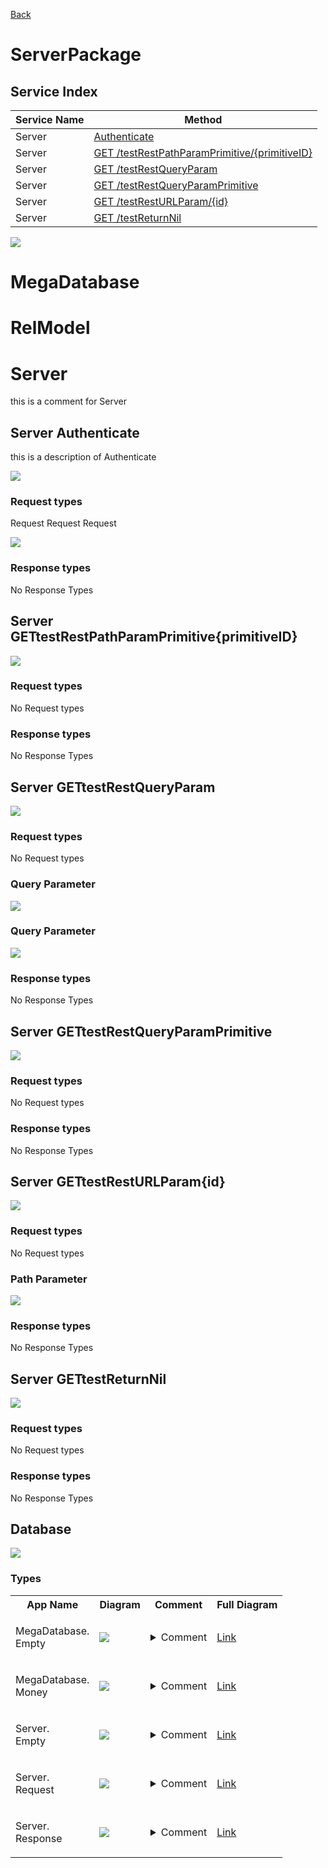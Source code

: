 
[Back](../README.md)


# ServerPackage

## Service Index
| Service Name | Method |
----|----
Server | [Authenticate](#Server-Authenticate)
Server | [GET /testRestPathParamPrimitive/{primitiveID}](#Server-GETtestRestPathParamPrimitive{primitiveID})
Server | [GET /testRestQueryParam](#Server-GETtestRestQueryParam)
Server | [GET /testRestQueryParamPrimitive](#Server-GETtestRestQueryParamPrimitive)
Server | [GET /testRestURLParam/{id}](#Server-GETtestRestURLParam{id})
Server | [GET /testReturnNil](#Server-GETtestReturnNil)



![](integration.svg)



# MegaDatabase



# RelModel



# Server
this is a comment for Server


## Server Authenticate
this is a description of Authenticate

![](Server/Authenticate.svg)

### Request types



Request Request Request

![](Server.svg)




### Response types



No Response Types



## Server GETtestRestPathParamPrimitive{primitiveID}


![](Server/GETtestRestPathParamPrimitive{primitiveID}.svg)

### Request types

No Request types













### Response types



No Response Types



## Server GETtestRestQueryParam


![](Server/GETtestRestQueryParam.svg)

### Request types

No Request types










### Query Parameter

![](Server/Requestfull.svg)



### Query Parameter

![](Server/Requestfull.svg)




### Response types



No Response Types



## Server GETtestRestQueryParamPrimitive


![](Server/GETtestRestQueryParamPrimitive.svg)

### Request types

No Request types













### Response types



No Response Types



## Server GETtestRestURLParam{id}


![](Server/GETtestRestURLParam{id}.svg)

### Request types

No Request types








### Path Parameter

![](Server/Requestfull.svg)






### Response types



No Response Types



## Server GETtestReturnNil


![](Server/GETtestReturnNil.svg)

### Request types

No Request types










### Response types



No Response Types








## Database

![](RelModel/types.svg)




### Types

<table>
<tr>
<th>App Name</th>
<th>Diagram</th>
<th>Comment</th>
<th>Full Diagram</th>


</tr>


<tr>
<td>

MegaDatabase.<br>Empty
</td>
<td>

<img src="MegaDatabase/Emptysimple.svg">
</td>
<td> 

<details closed><summary>Comment</summary><br>Empty Empty Empty</details> 
</td>
<td>

<a href="MegaDatabase/Emptyfull.svg">Link</a>
</td>
</tr>
<tr>
<td>

MegaDatabase.<br>Money
</td>
<td>

<img src="MegaDatabase/Moneysimple.svg">
</td>
<td> 

<details closed><summary>Comment</summary><br>Money Money Money</details> 
</td>
<td>

<a href="MegaDatabase/Moneyfull.svg">Link</a>
</td>
</tr>


</tr>


<tr>
<td>

Server.<br>Empty
</td>
<td>

<img src="Server/Emptysimple.svg">
</td>
<td> 

<details closed><summary>Comment</summary><br>Empty Empty Empty</details> 
</td>
<td>

<a href="Server/Emptyfull.svg">Link</a>
</td>
</tr>
<tr>
<td>

Server.<br>Request
</td>
<td>

<img src="Server/Requestsimple.svg">
</td>
<td> 

<details closed><summary>Comment</summary><br>Request Request Request</details> 
</td>
<td>

<a href="Server/Requestfull.svg">Link</a>
</td>
</tr>
<tr>
<td>

Server.<br>Response
</td>
<td>

<img src="Server/Responsesimple.svg">
</td>
<td> 

<details closed><summary>Comment</summary><br>Response Response Response</details> 
</td>
<td>

<a href="Server/Responsefull.svg">Link</a>
</td>
</tr>
</table>

